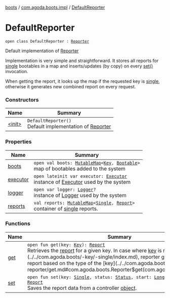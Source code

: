[boots](../../index.md) / [com.agoda.boots.impl](../index.md) / [DefaultReporter](./index.md)

# DefaultReporter

`open class DefaultReporter : `[`Reporter`](../../com.agoda.boots/-reporter/index.md)

Default implementation of [Reporter](../../com.agoda.boots/-reporter/index.md)

Implementation is very simple and straightforward. It stores all reports
for [single](../../com.agoda.boots/-key/-single/index.md) bootables in a map and inserts/updates (by copy)
on every [set()](../../com.agoda.boots/-reporter/set.md) invocation.

When getting the report, it looks up the map if the requested key is [single](../../com.agoda.boots/-key/-single/index.md),
otherwise it generates new combined report on every request.

### Constructors

| Name | Summary |
|---|---|
| [&lt;init&gt;](-init-.md) | `DefaultReporter()`<br>Default implementation of [Reporter](../../com.agoda.boots/-reporter/index.md) |

### Properties

| Name | Summary |
|---|---|
| [boots](boots.md) | `open val boots: `[`MutableMap`](https://kotlinlang.org/api/latest/jvm/stdlib/kotlin.collections/-mutable-map/index.html)`<`[`Key`](../../com.agoda.boots/-key/index.md)`, `[`Bootable`](../../com.agoda.boots/-bootable/index.md)`>`<br>map of bootables added to the system |
| [executor](executor.md) | `open lateinit var executor: `[`Executor`](../../com.agoda.boots/-executor/index.md)<br>instance of [Executor](../../com.agoda.boots/-executor/index.md) used by the system |
| [logger](logger.md) | `open var logger: `[`Logger`](../../com.agoda.boots/-logger/index.md)`?`<br>instance of [Logger](../../com.agoda.boots/-logger/index.md) used by the system |
| [reports](reports.md) | `val reports: `[`MutableMap`](https://kotlinlang.org/api/latest/jvm/stdlib/kotlin.collections/-mutable-map/index.html)`<`[`Single`](../../com.agoda.boots/-key/-single/index.md)`, `[`Report`](../../com.agoda.boots/-report/index.md)`>`<br>container of [single](../../com.agoda.boots/-key/-single/index.md) reports. |

### Functions

| Name | Summary |
|---|---|
| [get](get.md) | `open fun get(key: `[`Key`](../../com.agoda.boots/-key/index.md)`): `[`Report`](../../com.agoda.boots/-report/index.md)<br>Retrieves the [report](../../com.agoda.boots/-report/index.md) for a given key. In case where [key](../../com.agoda.boots/-reporter/get.md#com.agoda.boots.Reporter$get(com.agoda.boots.Key)/key) is not [single](../../com.agoda.boots/-key/-single/index.md), reporter generates combined report based on the type of the [key](../../com.agoda.boots/-reporter/get.md#com.agoda.boots.Reporter$get(com.agoda.boots.Key)/key). |
| [set](set.md) | `open fun set(key: `[`Single`](../../com.agoda.boots/-key/-single/index.md)`, status: `[`Status`](../../com.agoda.boots/-status/index.md)`, start: `[`Long`](https://kotlinlang.org/api/latest/jvm/stdlib/kotlin/-long/index.html)`, time: `[`Long`](https://kotlinlang.org/api/latest/jvm/stdlib/kotlin/-long/index.html)`): `[`Report`](../../com.agoda.boots/-report/index.md)<br>Saves the report data from a controller [object](../../com.agoda.boots/-boots/index.md). |
